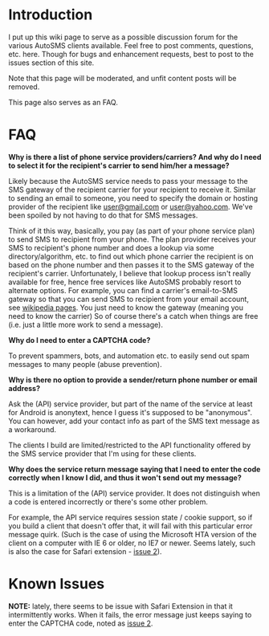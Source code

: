 # Introduction #

I put up this wiki page to serve as a possible discussion forum for the various AutoSMS clients available. Feel free to post comments, questions, etc. here. Though for bugs and enhancement requests, best to post to the issues section of this site.

Note that this page will be moderated, and unfit content posts will be removed.

This page also serves as an FAQ.

# FAQ #

**Why is there a list of phone service providers/carriers? And why do I need to select it for the recipient's carrier to send him/her a message?**

Likely because the AutoSMS service needs to pass your message to the SMS gateway of the recipient carrier for your recipient to receive it. Similar to sending an email to someone, you need to specify the domain or hosting provider of the recipient like user@gmail.com or user@yahoo.com. We've been spoiled by not having to do that for SMS messages.

Think of it this way, basically, you pay (as part of your phone service plan) to send SMS to recipient from your phone. The plan provider receives your SMS to recipient's phone number and does a lookup via some directory/algorithm, etc. to find out which phone carrier the recipient is on based on the phone number and then passes it to the SMS gateway of the recipient's carrier. Unfortunately, I believe that lookup process isn't really available for free, hence free services like AutoSMS probably resort to alternate options. For example, you can find a carrier's email-to-SMS gateway so that you can send SMS to recipient from your email account, see [wikipedia pages](http://en.wikipedia.org/wiki/List_of_SMS_gateways). You just need to know the gateway (meaning you need to know the carrier) So of course there's a catch when things are free (i.e. just a little more work to send a message).

**Why do I need to enter a CAPTCHA code?**

To prevent spammers, bots, and automation etc. to easily send out spam messages to many people (abuse prevention).

**Why is there no option to provide a sender/return phone number or email address?**

Ask the (API) service provider, but part of the name of the service at least for Android is anonytext, hence I guess it's supposed to be "anonymous". You can however, add your contact info as part of the SMS text message as a workaround.

The clients I build are limited/restricted to the API functionality offered by the SMS service provider that I'm using for these clients.

**Why does the service return message saying that I need to enter the code correctly when I know I did, and thus it won't send out my message?**

This is a limitation of the (API) service provider. It does not distinguish when a code is entered incorrectly or there's some other problem.

For example, the API service requires session state / cookie support, so if you build a client that doesn't offer that, it will fail with this particular error message quirk. (Such is the case of using the Microsoft HTA version of the client on a computer with IE 6 or older, no IE7 or newer. Seems lately, such is also the case for Safari extension - [issue 2](http://code.google.com/p/autosmsclients/issues/detail?id=2)).

# Known Issues #

**NOTE:** lately, there seems to be issue with Safari Extension in that it intermittently works. When it fails, the error message just keeps saying to enter the CAPTCHA code, noted as [issue 2](http://code.google.com/p/autosmsclients/issues/detail?id=2).